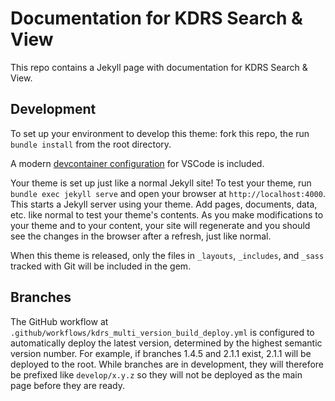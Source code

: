 # Documentation for KDRS Search & View

This repo contains a Jekyll page with documentation for KDRS Search & View.

## Development

To set up your environment to develop this theme: fork this repo, the run `bundle install` from the root directory.

A modern [devcontainer configuration](https://code.visualstudio.com/docs/remote/containers) for VSCode is included.

Your theme is set up just like a normal Jekyll site! To test your theme, run `bundle exec jekyll serve` and open your browser at `http://localhost:4000`. This starts a Jekyll server using your theme. Add pages, documents, data, etc. like normal to test your theme's contents. As you make modifications to your theme and to your content, your site will regenerate and you should see the changes in the browser after a refresh, just like normal.

When this theme is released, only the files in `_layouts`, `_includes`, and `_sass` tracked with Git will be included in the gem.

## Branches

The GitHub workflow at `.github/workflows/kdrs_multi_version_build_deploy.yml` is configured to automatically deploy the latest version, determined by the highest semantic version number. For example, if branches 1.4.5 and 2.1.1 exist, 2.1.1 will be deployed to the root. While branches are in development, they will therefore be prefixed like `develop/x.y.z` so they will not be deployed as the main page before they are ready.